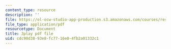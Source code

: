 ```yaml
---
content_type: resource
description: ''
file: https://ol-ocw-studio-app-production.s3.amazonaws.com/courses/res-6-012-introduction-to-probability-spring-2018/cdc90d3893e8fc7716e04fb2a01332c1_5CHUuMZZzSY.pdf
file_type: application/pdf
resourcetype: Document
title: 3play pdf file
uid: cdc90d38-93e8-fc77-16e0-4fb2a01332c1
---
```

